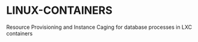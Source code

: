 # LINUX-CONTAINERS
Resource Provisioning and Instance Caging for database processes in LXC containers
